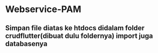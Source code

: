 # Webservice-PAM

## Simpan file diatas ke htdocs didalam folder crudflutter(dibuat dulu foldernya) import juga databasenya

